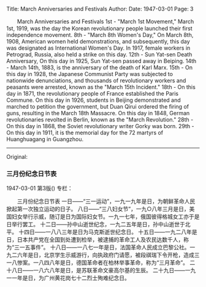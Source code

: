 Title: March Anniversaries and Festivals
Author:
Date: 1947-03-01
Page: 3

　　March Anniversaries and Festivals
    1st - "March 1st Movement," March 1st, 1919, was the day the Korean revolutionary people launched their first independence movement.
    8th - "March 8th Women's Day," On March 8th, 1908, American women held demonstrations, and subsequently, this day was designated as International Women's Day. In 1917, female workers in Petrograd, Russia, also held a strike on this day.
    12th - Sun Yat-sen Death Anniversary, On this day in 1925, Sun Yat-sen passed away in Beiping.
    14th - March 14th, 1883, is the anniversary of the death of Karl Marx.
    15th - On this day in 1928, the Japanese Communist Party was subjected to nationwide denunciations, and thousands of revolutionary workers and peasants were arrested, known as the "March 15th Incident."
    18th - On this day in 1871, the revolutionary people of France established the Paris Commune. On this day in 1926, students in Beijing demonstrated and marched to petition the government, but Duan Qirui ordered the firing of guns, resulting in the March 18th Massacre. On this day in 1848, German revolutionaries revolted in Berlin, known as the "March Revolution."
    28th - On this day in 1868, the Soviet revolutionary writer Gorky was born.
    29th - On this day in 1911, it is the memorial day for the 72 martyrs of Huanghuagang in Guangzhou.



<hr /> 

Original: 


### 三月份纪念日节表

1947-03-01
第3版()
专栏：

　　三月份纪念日节表
    一日——“三一运动”，一九一九年是日，为朝鲜革命人民掀起第一次独立运动的日子。
    八日——“三八妇女节”，一九○八年三月是日，美国妇女举行示威，随订是日为国际妇女节。一九一七年，俄国彼得格城女工亦于是日举行罢工。
    十二日——孙中山逝世纪念，一九二五年是日，孙中山逝世于北平。
    十四日——一八八三年是日为马克斯逝世纪念日。
    十五日——一九二八年是日，日本共产党在全国到处遭到检举，被逮捕的革命工人及农民达数千人，称为“三一五事件”。
    十八日——一八七一年是日，法国革命人民成立巴黎公社。一九二六年是日，北京学生示威游行，向执政府门请愿，被段祺瑞下令开枪，造成三一八惨案。一八四八年是日，德国革命者在柏林举事革命，称为“三月革命”。
    二十八日——一八六八年是日，是苏联革命文豪高尔基的生辰。
    二十九日——一九一一年是日，为广州黄花岗七十二烈士殉难纪念日。
